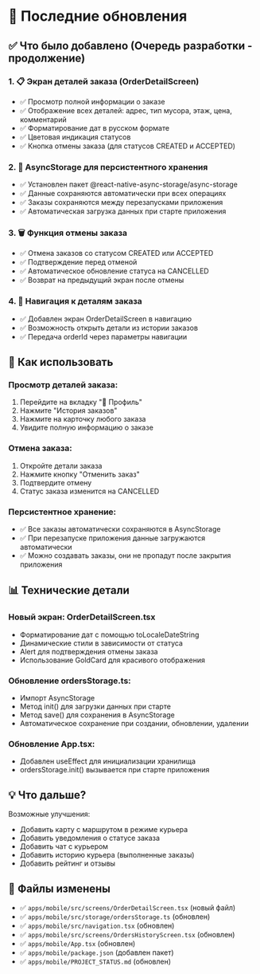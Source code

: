 # 🚀 Последние обновления

## ✅ Что было добавлено (Очередь разработки - продолжение)

### 1. 📋 Экран деталей заказа (OrderDetailScreen)
   - ✅ Просмотр полной информации о заказе
   - ✅ Отображение всех деталей: адрес, тип мусора, этаж, цена, комментарий
   - ✅ Форматирование дат в русском формате
   - ✅ Цветовая индикация статусов
   - ✅ Кнопка отмены заказа (для статусов CREATED и ACCEPTED)

### 2. 💾 AsyncStorage для персистентного хранения
   - ✅ Установлен пакет @react-native-async-storage/async-storage
   - ✅ Данные сохраняются автоматически при всех операциях
   - ✅ Заказы сохраняются между перезапусками приложения
   - ✅ Автоматическая загрузка данных при старте приложения

### 3. 🗑️ Функция отмены заказа
   - ✅ Отмена заказов со статусом CREATED или ACCEPTED
   - ✅ Подтверждение перед отменой
   - ✅ Автоматическое обновление статуса на CANCELLED
   - ✅ Возврат на предыдущий экран после отмены

### 4. 🔗 Навигация к деталям заказа
   - ✅ Добавлен экран OrderDetailScreen в навигацию
   - ✅ Возможность открыть детали из истории заказов
   - ✅ Передача orderId через параметры навигации

## 🎯 Как использовать

### Просмотр деталей заказа:
1. Перейдите на вкладку "👤 Профиль"
2. Нажмите "История заказов"
3. Нажмите на карточку любого заказа
4. Увидите полную информацию о заказе

### Отмена заказа:
1. Откройте детали заказа
2. Нажмите кнопку "Отменить заказ"
3. Подтвердите отмену
4. Статус заказа изменится на CANCELLED

### Персистентное хранение:
- ✅ Все заказы автоматически сохраняются в AsyncStorage
- ✅ При перезапуске приложения данные загружаются автоматически
- ✅ Можно создавать заказы, они не пропадут после закрытия приложения

## 📊 Технические детали

### Новый экран: OrderDetailScreen.tsx
- Форматирование дат с помощью toLocaleDateString
- Динамические стили в зависимости от статуса
- Alert для подтверждения отмены заказа
- Использование GoldCard для красивого отображения

### Обновление ordersStorage.ts:
- Импорт AsyncStorage
- Метод init() для загрузки данных при старте
- Метод save() для сохранения в AsyncStorage
- Автоматическое сохранение при создании, обновлении, удалении

### Обновление App.tsx:
- Добавлен useEffect для инициализации хранилища
- ordersStorage.init() вызывается при старте приложения

## 💡 Что дальше?

Возможные улучшения:
- Добавить карту с маршрутом в режиме курьера
- Добавить уведомления о статусе заказа
- Добавить чат с курьером
- Добавить историю курьера (выполненные заказы)
- Добавить рейтинг и отзывы

## 📱 Файлы изменены

- ✅ `apps/mobile/src/screens/OrderDetailScreen.tsx` (новый файл)
- ✅ `apps/mobile/src/storage/ordersStorage.ts` (обновлен)
- ✅ `apps/mobile/src/navigation.tsx` (обновлен)
- ✅ `apps/mobile/src/screens/OrdersHistoryScreen.tsx` (обновлен)
- ✅ `apps/mobile/App.tsx` (обновлен)
- ✅ `apps/mobile/package.json` (добавлен пакет)
- ✅ `apps/mobile/PROJECT_STATUS.md` (обновлен)

